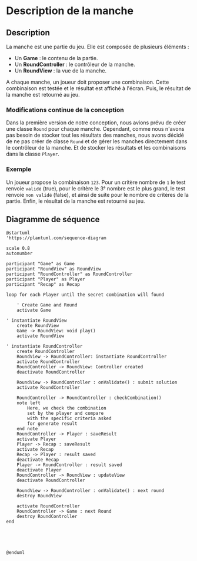 # Description de la manche

<primary-label ref="diagram"/>

## Description

La manche est une partie du jeu. Elle est composée de plusieurs éléments :
- Un **Game** : le contenu de la partie.
- Un **RoundController** : le contrôleur de la manche.
- Un **RoundView** : la vue de la manche.

A chaque manche, un joueur doit proposer une combinaison. Cette combinaison est testée et le résultat est affiché à l'écran.
Puis, le résultat de la manche est retourné au jeu.

### Modifications continue de la conception

Dans la première version de notre conception, nous avions prévu de créer une classe `Round` pour chaque manche.
Cependant, comme nous n'avons pas besoin de stocker tout les résultats des manches, nous avons décidé de ne pas créer de classe `Round` et de gérer les manches directement dans le contrôleur de la manche.
Et de stocker les résultats et les combinaisons dans la classe `Player`.

### Exemple

Un joueur propose la combinaison `123`. Pour un critère nombre de `1` le test renvoie `validé` (true), pour le critère le 3ᵉ nombre est le plus grand, le test renvoie `non validé` (false), et ainsi de suite pour le nombre de critères de la partie.
Enfin, le résultat de la manche est retourné au jeu.

## Diagramme de séquence

<secondary-label ref="comportemental"/>

```plantuml
@startuml
'https://plantuml.com/sequence-diagram

scale 0.8
autonumber

participant "Game" as Game
participant "RoundView" as RoundView
participant "RoundController" as RoundController
participant "Player" as Player
participant "Recap" as Recap

loop for each Player until the secret combination will found

    ' Create Game and Round
    activate Game

' instantiate RoundView
    create RoundView
    Game -> RoundView: void play()
    activate RoundView

' instantiate RoundController
    create RoundController
    RoundView -> RoundController: instantiate RoundController
    activate RoundController
    RoundController -> RoundView: Controller created
    deactivate RoundController

    RoundView -> RoundController : onValidate() : submit solution
    activate RoundController

    RoundController -> RoundController : checkCombination()
    note left
        Here, we check the combination
        set by the player and compare
        with the specific criteria asked
        for generate result
    end note
    RoundController -> Player : saveResult
    activate Player
    Player -> Recap : saveResult
    activate Recap
    Recap -> Player : result saved
    deactivate Recap
    Player -> RoundController : result saved
    deactivate Player
    RoundController -> RoundView : updateView
    deactivate RoundController

    RoundView -> RoundController : onValidate() : next round
    destroy RoundView

    activate RoundController
    RoundController -> Game : next Round
    destroy RoundController
end





@enduml
```